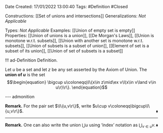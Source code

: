<br />
<br />

Date Created: 17/01/2022 13:00:40
Tags: #Definition #Closed 


Constructions: [[Set of unions and intersections]]
Generalizations: _Not Applicable_

Types: _Not Applicable_
Examples: [[Union of empty set is empty]]
Properties: [[Union of unions is a union]], [[De Morgan's Laws]], [[Union is monotone w.r.t. subsets]], [[Union with another set is monotone w.r.t. subsets]], [[Union of subsets is a subset of union]], [[Element of set is a subset of its union]], [[Union of set of subsets is a subset]]

!!! ad-Definition Definition.

Let $u$ be a set and let $z$ be any set asserted by the Axiom of Union. The **union of $u$** is the set
$$\begin{equation}
    \bigcup u\coloneqq\l\{x\in z\mid\ex v\l(x\in v\land v\in u\r)\r\}.
\end{equation}$$

--- admonition

**Remark.** For the pair set $\l\{u,v\r\}$, write $u\cup v\coloneqq\bigcup\l\{u,v\r\}$.<span style="float:right;">$\blacklozenge$</span>

---

**Remark.** One can also write the union $\bigcup u$ using $\textrm{`}$index$\textrm{'}$ notation as $\bigcup_{v\in u}v$.<span style="float:right;">$\blacklozenge$</span>
